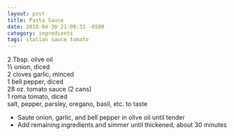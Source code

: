 ```yaml
---
layout: post
title: Pasta Sauce
date: 2018-04-30 21:09:33 -0500
category: ingredients
tags: italian sauce tomato
---
```

2 Tbsp. olive oil  
½ onion, diced  
2 cloves garlic, minced  
1 bell pepper, diced  
28 oz. tomato sauce (2 cans)  
1 roma tomato, diced  
salt, pepper, parsley, oregano, basil, etc. to taste  
<ul>
 	<li>Saute onion, garlic, and bell pepper in olive oil until tender</li>
 	<li>Add remaining ingredients and simmer until thickened, about 30 minutes</li>
</ul>
